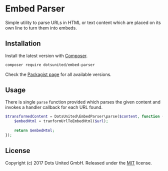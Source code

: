 Embed Parser
============

Simple utility to parse URLs in HTML or text content which are placed on its own
line to turn them into embeds.

Installation
------------

Install the latest version with [Composer](https://getcomposer.org).

```bash
composer require dotsunited/embed-parser
```

Check the [Packagist page](https://packagist.org/packages/dotsunited/embed-parser)
for all available versions.

Usage
-----

There is single `parse` function provided which parses the given content and
invokes a handler callback for each URL found.

```php
$transformedContent = DotsUnited\EmbedParser\parse($content, function ($url) {
    $embedHtml = tranformUrlToEmbedHtml($url);
    
    return $embedHtml;
});
```

License
-------

Copyright (c) 2017 Dots United GmbH.
Released under the [MIT](LICENSE) license.
